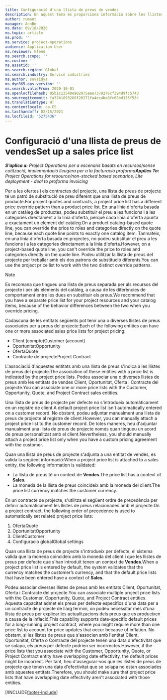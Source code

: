 ```yaml
---
title: Configuració d'una llista de preus de vendes
description: En aquest tema es proporciona informació sobre les llistes de preus de vendes per als preus del projecte.
author: rumant
manager: AnnBe
ms.date: 09/18/2020
ms.topic: article
ms.prod: ''
ms.service: project-operations
audience: Application User
ms.reviewer: kfend
ms.search.scope: ''
ms.custom: ''
ms.assetid: ''
ms.search.region: Global
ms.search.industry: Service industries
ms.author: suvaidya
ms.dyn365.ops.version: ''
ms.search.validFrom: 2020-10-01
ms.openlocfilehash: 05b1c13540e902975eee7379276cf394d9fc5743
ms.sourcegitcommit: fa32b1893286f20271fa4ec4be8fc68bd135f53c
ms.translationtype: HT
ms.contentlocale: ca-ES
ms.lasthandoff: 02/15/2021
ms.locfileid: "5275436"
---
```

# <a name="set-up-a-sales-price-list"></a><span data-ttu-id="ccc13-103">Configuració d'una llista de preus de vendes</span><span class="sxs-lookup"><span data-stu-id="ccc13-103">Set up a sales price list</span></span>

<span data-ttu-id="ccc13-104">_**S'aplica a:** Project Operations per a escenaris basats en recursos/sense cotització, implementació lleugera per a la facturació proforma_</span><span class="sxs-lookup"><span data-stu-id="ccc13-104">_**Applies To:** Project Operations for resource/non-stocked based scenarios, Lite deployment - deal to proforma invoicing_</span></span>

<span data-ttu-id="ccc13-105">Per a les ofertes i els contractes del projecte, una llista de preus de projecte té un patró de substitució de preu diferent que una llista de preus de producte.</span><span class="sxs-lookup"><span data-stu-id="ccc13-105">For project quotes and contracts, a project price list has a different price override pattern than a product price list.</span></span> <span data-ttu-id="ccc13-106">En una línia d'oferta basada en un catàleg de productes, podeu substituir el preu a les funcions i a les categories directament a la línia d'oferta, perquè cada línia d'oferta apunta a exactament un element del catàleg.</span><span class="sxs-lookup"><span data-stu-id="ccc13-106">On a product catalog–based quote line, you can override the price to roles and categories directly on the quote line, because each quote line points to exactly one catalog item.</span></span> <span data-ttu-id="ccc13-107">Tanmateix, en una línia d'oferta basada en projectes, no podeu substituir el preu a les funcions i a les categories directament a la línia d'oferta.</span><span class="sxs-lookup"><span data-stu-id="ccc13-107">However, on a project-based quote line, you can't override the price to roles and categories directly on the quote line.</span></span> <span data-ttu-id="ccc13-108">Podeu utilitzar la llista de preus del projecte per treballar amb els dos patrons de substitució diferents.</span><span class="sxs-lookup"><span data-stu-id="ccc13-108">You can use the project price list to work with the two distinct override patterns.</span></span>

> [!NOTE]
> <span data-ttu-id="ccc13-109">Es recomana que tingueu una llista de preus separada per als recursos del projecte i per als elements del catàleg, a causa de les diferències de comportament entre les dues en substituir els preus.</span><span class="sxs-lookup"><span data-stu-id="ccc13-109">We recommend that you have a separate price list for your project resources and your catalog items, because of the behavior differences between the two when you override pricing.</span></span>

<span data-ttu-id="ccc13-110">Cadascuna de les entitats següents pot tenir una o diverses llistes de preus associades per a preus del projecte:</span><span class="sxs-lookup"><span data-stu-id="ccc13-110">Each of the following entities can have one or more associated sales price lists for project pricing:</span></span>

- <span data-ttu-id="ccc13-111">Client (compte)</span><span class="sxs-lookup"><span data-stu-id="ccc13-111">Customer (account)</span></span> 
- <span data-ttu-id="ccc13-112">Oportunitat</span><span class="sxs-lookup"><span data-stu-id="ccc13-112">Opportunity</span></span> 
- <span data-ttu-id="ccc13-113">Oferta</span><span class="sxs-lookup"><span data-stu-id="ccc13-113">Quote</span></span> 
- <span data-ttu-id="ccc13-114">Contracte de projecte</span><span class="sxs-lookup"><span data-stu-id="ccc13-114">Project Contract</span></span>

<span data-ttu-id="ccc13-115">L'associació d'aquestes entitats amb una llista de preus s'indica a les llistes de preus del projecte.</span><span class="sxs-lookup"><span data-stu-id="ccc13-115">The association of these entities with a price list is indicated by the project price lists.</span></span> <span data-ttu-id="ccc13-116">Podeu associar una o diverses llistes de preus amb les entitats de vendes Client, Oportunitat, Oferta i Contracte del projecte.</span><span class="sxs-lookup"><span data-stu-id="ccc13-116">You can associate one or more price lists with the Customer, Opportunity, Quote, and Project Contract sales entities.</span></span>

<span data-ttu-id="ccc13-117">Una llista de preus de projecte per defecte no s'introdueix automàticament en un registre de client.</span><span class="sxs-lookup"><span data-stu-id="ccc13-117">A default project price list isn't automatically entered on a customer record.</span></span> <span data-ttu-id="ccc13-118">No obstant, podeu adjuntar manualment una llista de preus de projecte al registre de client.</span><span class="sxs-lookup"><span data-stu-id="ccc13-118">However, you can manually attach a project price list to the customer record.</span></span> <span data-ttu-id="ccc13-119">De totes maneres, heu d'adjuntar manualment una llista de preus de projecte només quan tingueu un acord de preus personalitzat amb el client.</span><span class="sxs-lookup"><span data-stu-id="ccc13-119">Nevertheless, you should manually attach a project price list only when you have a custom pricing agreement with the customer.</span></span> 

<span data-ttu-id="ccc13-120">Quan una llista de preus de projecte s'adjunta a una entitat de vendes, es valida la següent informació:</span><span class="sxs-lookup"><span data-stu-id="ccc13-120">When a project price list is attached to a sales entity, the following information is validated:</span></span>

- <span data-ttu-id="ccc13-121">La llista de preus té un context de **Vendes**.</span><span class="sxs-lookup"><span data-stu-id="ccc13-121">The price list has a context of **Sales**.</span></span> 
- <span data-ttu-id="ccc13-122">La moneda de la llista de preus coincideix amb la moneda del client.</span><span class="sxs-lookup"><span data-stu-id="ccc13-122">The price list currency matches the customer currency.</span></span> 

<span data-ttu-id="ccc13-123">En un contracte de projecte, s'utilitza el següent ordre de precedència per definir automàticament les llistes de preus relacionades amb el projecte:</span><span class="sxs-lookup"><span data-stu-id="ccc13-123">On a project contract, the following order of precedence is used to automatically set related project price lists:</span></span>

1. <span data-ttu-id="ccc13-124">Oferta</span><span class="sxs-lookup"><span data-stu-id="ccc13-124">Quote</span></span>
2. <span data-ttu-id="ccc13-125">Oportunitat</span><span class="sxs-lookup"><span data-stu-id="ccc13-125">Opportunity</span></span>
3. <span data-ttu-id="ccc13-126">Client</span><span class="sxs-lookup"><span data-stu-id="ccc13-126">Customer</span></span> 
4. <span data-ttu-id="ccc13-127">Configuració global</span><span class="sxs-lookup"><span data-stu-id="ccc13-127">Global settings</span></span> 

<span data-ttu-id="ccc13-128">Quan una llista de preus de projecte s'introdueix per defecte, el sistema valida que la moneda coincideix amb la moneda del client i que les llistes de preus per defecte que s'han introduït tenen un context de **Vendes**.</span><span class="sxs-lookup"><span data-stu-id="ccc13-128">When a project price list is entered by default, the system validates that the currency matches the customer’s currency, and that the default price lists that have been entered have a context of **Sales**.</span></span>

<span data-ttu-id="ccc13-129">Podeu associar diverses llistes de preus amb les entitats Client, Oportunitat, Oferta i Contracte del projecte.</span><span class="sxs-lookup"><span data-stu-id="ccc13-129">You can associate multiple project price lists with the Customer, Opportunity, Quote, and Project Contract entities.</span></span> <span data-ttu-id="ccc13-130">Aquesta capacitat admet els preus per defecte específics d'una data per a un contracte de projecte de llarg termini, on podeu necessitar més d'una llista de preus per explicar les actualitzacions dels preus que es produeixen a causa de la inflació.</span><span class="sxs-lookup"><span data-stu-id="ccc13-130">This capability supports date-specific default prices for a long-running project contract, where you might require more than one price list to account for price updates that occur because of inflation.</span></span> <span data-ttu-id="ccc13-131">No obstant, si les llistes de preus que s'associen amb l'entitat Client, Oportunitat, Oferta o Contracte del projecte tenen una data d'efectivitat que se solapa, els preus per defecte podrien ser incorrectes.</span><span class="sxs-lookup"><span data-stu-id="ccc13-131">However, if the price lists that you associate with the Customer, Opportunity, Quote, or Project Contract entity have overlapping date effectivity, the default prices might be incorrect.</span></span> <span data-ttu-id="ccc13-132">Per tant, heu d'assegurar-vos que les llistes de preus de projecte que tenen una data d'efectivitat que se solapa no estan associades amb aquestes entitats.</span><span class="sxs-lookup"><span data-stu-id="ccc13-132">Therefore, you should make sure that project price lists that have overlapping date effectivity aren't associated with those entities.</span></span>


[!INCLUDE[footer-include](../includes/footer-banner.md)]